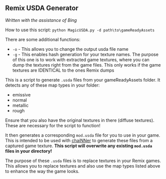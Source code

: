 ## Remix USDA Generator
*Written with the assistance of Bing*

How to use this script:
`python MagicUSDA.py -d path\to\gameReadyAssets`

There are some additional functions:
* `-o` - This allows you to change the output usda file name
* `-g` - This enables hash generation for your texture names. The purpose of this one is to work with extracted game textures, where you can dump the textures right from the game files. This only works if the game textures are IDENTICAL to the ones Remix dumps

This is a script to generate `.usda` files from your gameReadyAssets folder. It detects any of these map types in your folder:
- emissive
- normal
- metallic
- rough

Ensure that you also have the original textures in there (diffuse textures). These are necessary for the script to function!

It then generates a corresponding `mod.usda` file for you to use in your game. This is intended to be used with [chaiNNer](https://chainner.app/) to generate these files from a captured game texture. **This script will overwrite any existing `mod.usda` files in your directory!**

The purpose of these `.usda` files is to replace textures in your Remix games. This allows you to replace textures and also use the map types listed above to enhance the way the game looks. 
